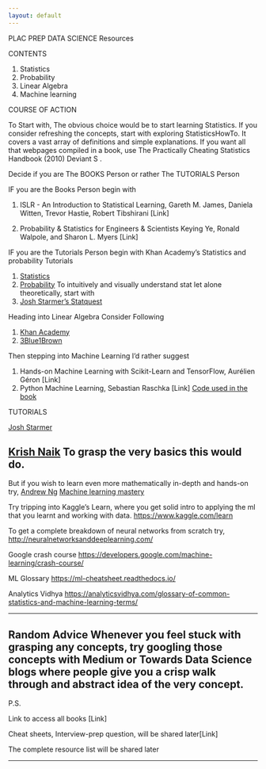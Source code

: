 ```yaml
---
layout: default
---
```


PLAC PREP DATA SCIENCE
Resources


CONTENTS
1.	Statistics
2.	Probability
3.	Linear Algebra
4.	Machine learning

COURSE OF ACTION

To Start with, The obvious choice would be to start learning Statistics. If you consider refreshing the concepts, start with exploring  StatisticsHowTo. It covers a vast array of definitions and simple explanations. If you want all that webpages compiled in a book, use The Practically Cheating Statistics Handbook (2010) Deviant S .

Decide if you are
The BOOKS Person or rather The TUTORIALS Person

IF you are the Books Person begin with
1.	ISLR - An Introduction to Statistical Learning, Gareth M. James, Daniela Witten, Trevor Hastie, Robert Tibshirani [Link]

2.	Probability & Statistics for Engineers & Scientists Keying Ye, Ronald Walpole, and Sharon L. Myers [Link]

IF you are the Tutorials Person begin with
Khan Academy’s Statistics and probability Tutorials
1)	[Statistics](https://www.youtube.com/playlist?list=PL1328115D3D8A2566)
2)	[Probability](https://www.youtube.com/playlist?list=PLC58778F28211FA19)
To intuitively and visually understand stat let alone theoretically, start with 
3)	[Josh Starmer’s Statquest](https://www.youtube.com/playlist?list=PLblh5JKOoLUK0FLuzwntyYI10UQFUhsY9)

Heading into Linear Algebra
Consider Following
1)	[Khan Academy](https://www.youtube.com/watch?v=xyAuNHPsq-g&list=PLFD0EB975BA0CC1E0)
2)	[3Blue1Brown](https://www.youtube.com/playlist?list=PLZHQObOWTQDPD3MizzM2xVFitgF8hE_ab)

Then stepping into Machine Learning
I’d rather suggest  
1)	Hands-on Machine Learning with Scikit-Learn and TensorFlow, Aurélien Géron [Link]
2)	Python Machine Learning, Sebastian Raschka [Link]
     [Code used in the book](https://github.com/rasbt/python-machine-learning-book)




 

TUTORIALS

[Josh Starmer](https://www.youtube.com/playlist?list=PLblh5JKOoLUICTaGLRoHQDuF_7q2GfuJF)
 
[Krish Naik](https://www.youtube.com/playlist?list=PLZoTAELRMXVPBTrWtJkn3wWQxZkmTXGwe)
To grasp the very basics this would do.
-------------------------------------------------------------------------

But if you wish to learn even more mathematically in-depth and hands-on try,
[Andrew Ng](https://www.youtube.com/playlist?list=PLLssT5z_DsK-h9vYZkQkYNWcItqhlRJLN)
[Machine learning mastery](https://machinelearningmastery.com/start-here/)

Try tripping into Kaggle’s Learn, where you get solid intro to applying the ml that you learnt and working with data.
<https://www.kaggle.com/learn>

To get a complete breakdown of neural networks from scratch try,
<http://neuralnetworksanddeeplearning.com/>

Google crash course
<https://developers.google.com/machine-learning/crash-course/>

ML Glossary
<https://ml-cheatsheet.readthedocs.io/>

Analytics Vidhya
<https://analyticsvidhya.com/glossary-of-common-statistics-and-machine-learning-terms/>

-------------------------------------------------------------------

Random Advice
Whenever you feel stuck with grasping any concepts, try googling those concepts with Medium or Towards Data Science blogs where people give you a crisp walk through and abstract idea of the very concept.
--------------------------------------------------------------------
P.S.

Link to access all books [Link]

Cheat sheets, Interview-prep question, will be shared later[Link]

The complete resource list will be shared later 

___________________________________________________________________
